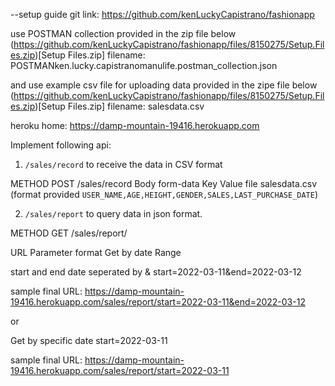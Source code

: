 --setup guide
git link: 
https://github.com/kenLuckyCapistrano/fashionapp

use POSTMAN collection provided in the zip file below 
(https://github.com/kenLuckyCapistrano/fashionapp/files/8150275/Setup.Files.zip)[Setup Files.zip]
filename: POSTMANken.lucky.capistranomanulife.postman_collection.json

and use example csv file for uploading data provided in the zipe file below
(https://github.com/kenLuckyCapistrano/fashionapp/files/8150275/Setup.Files.zip)[Setup Files.zip]
filename: salesdata.csv





heroku home: https://damp-mountain-19416.herokuapp.com


Implement following api: 
1. `/sales/record` to receive the data in CSV format

METHOD POST 
/sales/record
Body
form-data
Key		Value
file		salesdata.csv (format provided `USER_NAME,AGE,HEIGHT,GENDER,SALES,LAST_PURCHASE_DATE`)

2. `/sales/report` to query data in json format.

METHOD GET
/sales/report/

URL Parameter format
Get by date Range

start and end date seperated by &
start=2022-03-11&end=2022-03-12

sample final URL: https://damp-mountain-19416.herokuapp.com/sales/report/start=2022-03-11&end=2022-03-12

or

Get by specific date
start=2022-03-11

sample final URL: https://damp-mountain-19416.herokuapp.com/sales/report/start=2022-03-11





